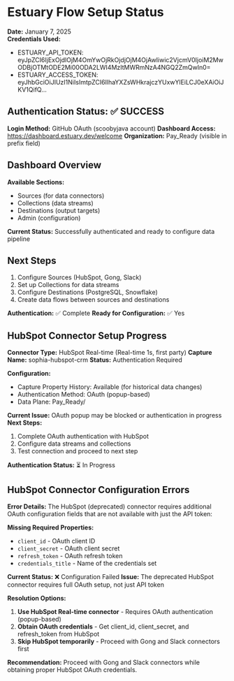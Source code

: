 # Estuary Flow Setup Status

**Date:** January 7, 2025  
**Credentials Used:** 
- ESTUARY_API_TOKEN: eyJpZCI6IjExOjdlOjM4OmYwOjRkOjdjOjM4OjAwIiwic2VjcmV0IjoiM2MwODBjOTMtODE2Mi00ODA2LWI4MzItMWRmNzA4NGQ2ZmQwIn0=
- ESTUARY_ACCESS_TOKEN: eyJhbGciOiJIUzI1NiIsImtpZCI6IlhaYXZsWHkrajczYUxwYlEiLCJ0eXAiOiJKV1QifQ...

## Authentication Status: ✅ SUCCESS

**Login Method:** GitHub OAuth (scoobyjava account)
**Dashboard Access:** https://dashboard.estuary.dev/welcome
**Organization:** Pay_Ready (visible in prefix field)

## Dashboard Overview

**Available Sections:**
- Sources (for data connectors)
- Collections (data streams)
- Destinations (output targets)
- Admin (configuration)

**Current Status:** Successfully authenticated and ready to configure data pipeline

## Next Steps

1. Configure Sources (HubSpot, Gong, Slack)
2. Set up Collections for data streams
3. Configure Destinations (PostgreSQL, Snowflake)
4. Create data flows between sources and destinations

**Authentication:** ✅ Complete
**Ready for Configuration:** ✅ Yes



## HubSpot Connector Setup Progress

**Connector Type:** HubSpot Real-time (Real-time 1s, first party)
**Capture Name:** sophia-hubspot-crm
**Status:** Authentication Required

**Configuration:**
- Capture Property History: Available (for historical data changes)
- Authentication Method: OAuth (popup-based)
- Data Plane: Pay_Ready/

**Current Issue:** OAuth popup may be blocked or authentication in progress
**Next Steps:** 
1. Complete OAuth authentication with HubSpot
2. Configure data streams and collections
3. Test connection and proceed to next step

**Authentication Status:** ⏳ In Progress


## HubSpot Connector Configuration Errors

**Error Details:**
The HubSpot (deprecated) connector requires additional OAuth configuration fields that are not available with just the API token:

**Missing Required Properties:**
- `client_id` - OAuth client ID
- `client_secret` - OAuth client secret  
- `refresh_token` - OAuth refresh token
- `credentials_title` - Name of the credentials set

**Current Status:** ❌ Configuration Failed
**Issue:** The deprecated HubSpot connector requires full OAuth setup, not just API token

**Resolution Options:**
1. **Use HubSpot Real-time connector** - Requires OAuth authentication (popup-based)
2. **Obtain OAuth credentials** - Get client_id, client_secret, and refresh_token from HubSpot
3. **Skip HubSpot temporarily** - Proceed with Gong and Slack connectors first

**Recommendation:** Proceed with Gong and Slack connectors while obtaining proper HubSpot OAuth credentials.

